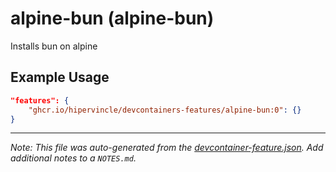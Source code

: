 
# alpine-bun (alpine-bun)

Installs bun on alpine

## Example Usage

```json
"features": {
    "ghcr.io/hipervincle/devcontainers-features/alpine-bun:0": {}
}
```





---

_Note: This file was auto-generated from the [devcontainer-feature.json](https://github.com/hipervincle/devcontainers-features/blob/main/src/alpine-bun/devcontainer-feature.json).  Add additional notes to a `NOTES.md`._
